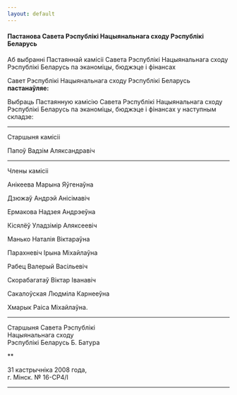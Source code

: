 ```yaml
---
layout: default
---
```


#### Пастанова Савета Рэспублікі Нацыянальнага сходу Рэспублікі Беларусь

Аб выбранні Пастаяннай камісіі Савета Рэспублікі Нацыянальнага сходу
Рэспублікі Беларусь па эканоміцы, бюджэце і фінансах

Савет Рэспублікі Нацыянальнага сходу Рэспублікі Беларусь
**пастанаўляе:**

Выбраць Пастаянную камісію Савета Рэспублікі Нацыянальнага сходу
Рэспублікі Беларусь па эканоміцы, бюджэце і фінансах у наступным
складзе:

****

Старшыня камісіі

Папоў Вадзім Аляксандравіч

****

Члены камісіі

Анікеева Марына Яўгенаўна

Дзюжаў Андрэй Анісімавіч

Ермакова Надзея Андрэеўна

Кісялёў Уладзімір Аляксеевіч

Манько Наталія Віктараўна

Парахневіч Iрына Міхайлаўна

Рабец Валерый Васільевіч

Скорабагатаў Віктар Iванавіч

Сакалоўская Людміла Карнееўна

Хмарык Раіса Міхайлаўна.

****

Старшыня Савета Рэспублікі  
Нацыянальнага сходу  
Рэспублікі Беларусь Б. Батура

**

31 кастрычніка 2008 года,  
г. Мінск. № 16-СР4/I

****
